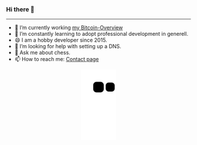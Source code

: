 ### Hi there 👋

---

- 🔭 I’m currently working [my Bitcoin-Overview](https://github.com/RealCocoArdo/BitcoinOverview)
- 🌱 I’m constantly learning to adopt professional development in generell.
- 😄 I am a hobby developer since 2015.
- 🤔 I’m looking for help with setting up a DNS.
- 💬 Ask me about chess.
- 📫 How to reach me: [Contact page](https://cocoardo.vercel.app/pages/contact.html)

<p align="center">
  <img align="center" src="https://raw.githubusercontent.com/rafaballerini/rafaballerini/output/github-contribution-grid-snake.svg" />
</p>

<!--
**RealCocoArdo/RealCocoArdo** is a ✨ _special_ ✨ repository because its `README.md` (this file) appears on your GitHub profile.

Here are some ideas to get you started:

- 🔭 I’m currently working on ...
- 🌱 I’m currently learning ...
- 👯 I’m looking to collaborate on ...
- 🤔 I’m looking for help with ...
- 💬 Ask me about ...
- 📫 How to reach me: ...
- 😄 Pronouns: ...
- ⚡ Fun fact: ...
-->

